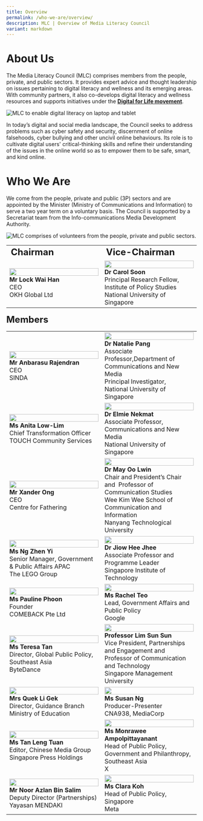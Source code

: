 ```yaml
---
title: Overview
permalink: /who-we-are/overview/
description: MLC | Overview of Media Literacy Council
variant: markdown
---
```

# About Us

The Media Literacy Council (MLC) comprises members from the people, private, and public sectors. It provides expert advice and thought leadership on issues pertaining to digital literacy and wellness and its emerging areas. With community partners, it also co-develops digital literacy and wellness resources and supports initiatives under the **[Digital for Life movement](https://www.digitalforlife.gov.sg/)**.   

![MLC to enable digital literacy on laptop and tablet](/images/mlc_about%20us_1.png)
  
In today’s digital and social media landscape, the Council seeks to address problems such as cyber safety and security, discernment of online falsehoods, cyber bullying and other uncivil online behaviours. Its role is to cultivate digital users' critical-thinking skills and refine their understanding of the issues in the online world so as to empower them to be safe, smart, and kind online.


# Who We Are

We come from the people, private and public (3P) sectors and are appointed by the Minister (Ministry of Communications and Information) to serve a two year term on a voluntary basis. The Council is supported by a Secretariat team from the Info-communications Media Development Authority.

![MLC comprises of volunteers from the people, private and public sectors.](/images/mlc_about%20us_2.png)

<table>
	<tbody><tr><td style="font-weight:bold; font-size:24px;">Chairman</td>
		<td style="font-weight:bold; font-size:24px;">Vice-Chairman</td>
	</tr>
	<tr><td width="50%"><img height="100%" width="100%" src="/images/MLC%20Member%20Photos/lock_wai_han_chairman_.jpg"><br>
		<span style="font-weight:bold;">Mr Lock Wai Han</span><br>
CEO   <br>
OKH Global Ltd</td>
		<td width="50%"><img height="100%" width="100%" src="/images/MLC%20Member%20Photos/carol_soon_vice-chairman_.jpg"><br>
			<span style="font-weight:bold;">Dr Carol Soon</span> <br> 
Principal Research Fellow, Institute of Policy Studies   <br>
National University of Singapore</td>
</tr>
	</tbody></table>
<span style="font-weight:bold; font-size:24px;">Members</span>
	<table>
	<tbody><tr><td width="50%"><img height="100%" width="100%" src="/images/MLC%20Member%20Photos/Anbu_SINDA.jpg"><br>
<span style="font-weight:bold;">Mr Anbarasu Rajendran</span><br>  
CEO  <br>
SINDA</td>
<td width="50%"><img height="100%" width="100%" src="/images/MLC%20Member%20Photos/Natalie_Pang.jpg"><br><span style="font-weight:bold;">Dr Natalie Pang</span><br>
Associate Professor,Department of Communications and New Media<br>
Principal Investigator,  <br>
National University of Singapore</td>
	</tr>
	<tr><td width="50%"><img height="100%" width="100%" src="/images/MLC%20Member%20Photos/Anita_Low_Lim.JPG"><br>
<span style="font-weight:bold;">Ms Anita Low-Lim</span><br>  
Chief Transformation Officer <br>
TOUCH Community Services</td>
<td width="50%"><img height="100%" width="100%" src="/images/MLC%20Member%20Photos/Elmie_Nekmat.jpg"><br><span style="font-weight:bold;">Dr Elmie Nekmat</span><br>
Associate Professor, <br>
Communications and New Media <br>
National University of Singapore</td>
	</tr>
	<tr><td width="50%"><img height="100%" width="100%" src="/images/MLC%20Member%20Photos/Xander_Ong.jpg"><br><span style="font-weight:bold;">Mr Xander Ong</span><br>  
CEO <br>
Centre for Fathering</td>
<td width="50%"><img height="100%" width="100%" src="/images/MLC%20Member%20Photos/May_Oo_Lwin.jpg"><br><span style="font-weight:bold;">Dr May Oo Lwin</span><br>
Chair and President’s Chair and&nbsp;&nbsp;Professor of Communication Studies&nbsp;<br>
Wee Kim Wee School of Communication and Information <br>
Nanyang Technological University</td>
	</tr>
	<tr><td width="50%"><img height="100%" width="100%" src="/images/MLC%20Member%20Photos/Zhen_Yi.jpg"><br><span style="font-weight:bold;">Ms Ng Zhen Yi</span><br>  
Senior Manager, Government &amp; Public Affairs APAC <br>
The LEGO Group</td>
<td width="50%"><img height="100%" width="100%" src="/images/MLC%20Member%20Photos/Jiow_Hee_Jhee__SIT_Corporate_Photo_.jpg"><br><span style="font-weight:bold;">Dr Jiow Hee Jhee</span><br>
Associate Professor and Programme Leader&nbsp;<br>
Singapore Institute of Technology</td>
	</tr>
	<tr><td width="50%"><img height="100%" width="100%" src="/images/MLC%20Member%20Photos/Pauline_Phoon.jpg"><br><span style="font-weight:bold;">Ms Pauline Phoon</span><br>  
Founder <br>
COMEBACK Pte Ltd</td>
<td width="50%"><img height="100%" width="100%" src="/images/MLC%20Member%20Photos/Profile_Rachel_Teo.jpg"><br><span style="font-weight:bold;">Ms Rachel Teo</span><br>
Lead, Government Affairs and Public Policy <br>
Google</td>
	</tr>
	<tr><td width="50%"><img height="100%" width="100%" src="/images/MLC%20Member%20Photos/Teresa_Tan.png"><br><span style="font-weight:bold;">Ms Teresa Tan</span><br>  
Director, Global Public Policy, <br>
Southeast Asia <br>
ByteDance</td>
<td width="50%"><img height="100%" width="100%" src="/images/MLC%20Member%20Photos/Lim_Sun_Sun.jpg"><br><span style="font-weight:bold;">Professor Lim Sun Sun</span><br>
Vice President, Partnerships and Engagement and Professor of Communication and Technology <br>
Singapore Management University</td>
	</tr>
	<tr><td width="50%"><img height="100%" width="100%" src="/images/MLC%20Member%20Photos/Li_Gek___Halfbody.jpg"><br><span style="font-weight:bold;">Mrs Quek Li Gek</span><br>  
Director, Guidance Branch <br>
Ministry of Education</td>
<td width="50%"><img height="100%" width="100%" src="/images/MLC%20Member%20Photos/Susan_Ng.jpg"><br><span style="font-weight:bold;">Ms Susan Ng</span><br>
Producer-Presenter <br> 
CNA938, MediaCorp</td>
	</tr>
	<tr><td width="50%"><img height="100%" width="100%" src="/images/MLC%20Member%20Photos/TAN_LENG_TUAN_108326__9_.jpg"><br><span style="font-weight:bold;">Ms Tan Leng Tuan</span><br>  
Editor, Chinese Media Group <br>
Singapore Press Holdings</td>
<td width="50%"><img height="100%" width="100%" src="/images/MLC%20Member%20Photos/Monrawee_Lynn.jpg"><br><span style="font-weight:bold;">Ms Monrawee Ampolpittayanant</span><br>
Head of Public Policy, Government and Philanthropy, Southeast Asia <br>
X</td>
	</tr>
	<tr><td width="50%"><img height="100%" width="100%" src="/images/MLC%20Member%20Photos/Azlan.png"><br><span style="font-weight:bold;">Mr Noor Azlan Bin Salim</span><br>  
Deputy Director&nbsp;(Partnerships) <br>
Yayasan MENDAKI</td>
<td width="50%"><img height="100%" width="100%" src="/images/MLC%20Member%20Photos/Clara_Koh.jpg"><br><span style="font-weight:bold;">Ms Clara Koh</span><br>
Head of Public Policy, Singapore<br>
Meta</td>
	</tr>
	</tbody></table>